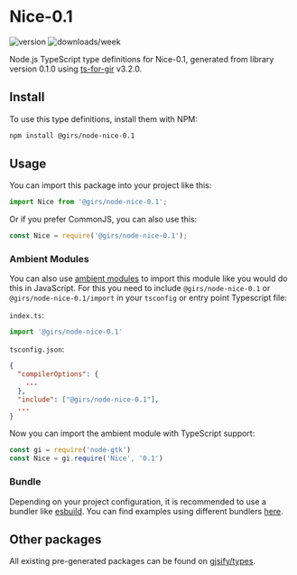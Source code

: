 
# Nice-0.1

![version](https://img.shields.io/npm/v/@girs/node-nice-0.1)
![downloads/week](https://img.shields.io/npm/dw/@girs/node-nice-0.1)


Node.js TypeScript type definitions for Nice-0.1, generated from library version 0.1.0 using [ts-for-gir](https://github.com/gjsify/ts-for-gir) v3.2.0.


## Install

To use this type definitions, install them with NPM:
```bash
npm install @girs/node-nice-0.1
```

## Usage

You can import this package into your project like this:
```ts
import Nice from '@girs/node-nice-0.1';
```

Or if you prefer CommonJS, you can also use this:
```ts
const Nice = require('@girs/node-nice-0.1');
```

### Ambient Modules

You can also use [ambient modules](https://github.com/gjsify/ts-for-gir/tree/main/packages/cli#ambient-modules) to import this module like you would do this in JavaScript.
For this you need to include `@girs/node-nice-0.1` or `@girs/node-nice-0.1/import` in your `tsconfig` or entry point Typescript file:

`index.ts`:
```ts
import '@girs/node-nice-0.1'
```

`tsconfig.json`:
```json
{
  "compilerOptions": {
    ...
  },
  "include": ["@girs/node-nice-0.1"],
  ...
}
```

Now you can import the ambient module with TypeScript support: 

```ts
const gi = require('node-gtk')
const Nice = gi.require('Nice', '0.1')
```


### Bundle

Depending on your project configuration, it is recommended to use a bundler like [esbuild](https://esbuild.github.io/). You can find examples using different bundlers [here](https://github.com/gjsify/ts-for-gir/tree/main/examples).

## Other packages

All existing pre-generated packages can be found on [gjsify/types](https://github.com/gjsify/types).

